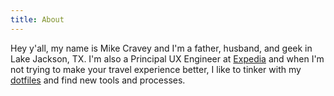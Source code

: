 ```yaml
---
title: About
---
```


Hey y'all, my name is Mike Cravey and I'm a father, husband, and geek in Lake Jackson, TX. I'm also a Principal UX Engineer at [Expedia](https://www.expedia.com) and when I'm not trying to make your travel experience better, I like to tinker with my [dotfiles](https://github.com/craveytrain/dotfiles) and find new tools and processes.
